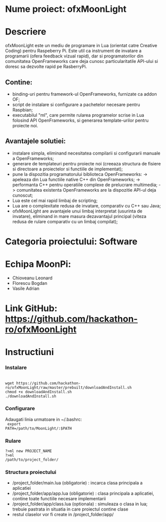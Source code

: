 # Nume proiect: ofxMoonLight 

# Descriere

ofxMoonLight este un mediu de programare in Lua (orientat catre Creative Coding) pentru Raspeberry Pi. 
Este util ca instrument de invatare a programarii (ofera feedback vizual rapid), dar si programatorilor din comunitatea OpenFrameworks care deja cunosc particularitatile
API-ului si doresc sa dezvolte rapid pe RasberryPi.

## Contine: 
- binding-uri pentru framework-ul OpenFrameworks, furnizate ca addon OF;
- script de instalare si configurare a pachetelor necesare pentru Raspbian;
- executabilul "ml", care permite rularea programelor scrise in Lua folosind API OpenFrameworks, si generarea template-urilor pentru proiecte noi.

## Avantajele solutiei:
- instalare simpla, eliminand necesitatea compilarii si configurarii manuale a OpenFrameworks;
- generare de templateuri pentru proiecte noi (creeaza structura de fisiere si directoare a proiectelor si functiile de implementat);
- pune la dispozitia programatorului biblioteca OpenFrameworks:
	-> apeleaza din Lua functiile native C++ din OpenFrameworks;
	-> performanta C++ pentru operatiile complexe de prelucrare multimedia;
	-> comunitatea existenta OpenFrameworks are la dispozitie API-ul deja cunoscut;
- Lua este cel mai rapid limbaj de scripting;
- Lua are o complexitate redusa de invatare, comparativ cu C++ sau Java;
- ofxMoonLight are avantajele unui limbaj interpretat (usurinta de invatare), eliminand in mare masura dezavantajul principal (viteza redusa de rulare comparativ cu un limbaj compilat);

# Categoria proiectului: Software 

# Echipa MoonPi: 
- Chioveanu Leonard
- Florescu Bogdan
- Vasile Adrian 

# Link GitHub: https://github.com/hackathon-ro/ofxMoonLight

# Instructiuni

### Instalare
<br/>
<code>wget https://github.com/hackathon-ro/ofxMoonLight/raw/master/prebuilt/downloadAndInstall.sh </code><br/>
<code>chmod +x downloadAndInstall.sh</code><br/>
<code>./downloadAndInstall.sh</code><br/>


### Configurare
Adaugati linia urmatoare in ~/.bashrc:<br/>
<code> export PATH=/path/to/MoonLight/:$PATH </code><br/>

### Rulare
<code>?>ml new PROJECT_NAME</code><br/>
<code>?>ml /path/to/project_folder/</code><br/>

### Structura proiectului
- /project_folder/main.lua (obligatorie) : incarca clasa principala a aplicatiei
- /project_folder/app/app.lua (obligatorie) : clasa principala a aplicatiei, contine toate functiile necesare implementarii
- /project_folder/app/class.lua (optionala) : simuleaza o clasa in lua; trebuie pastrata in situatia in care proiectul contine clase
- restul claselor vor fi create in /project_folder/app/